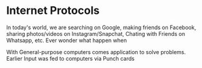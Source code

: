 # Internet Protocols

In today's world, we are searching on Google, making friends on Facebook, sharing photos/videos on Instagram/Snapchat, Chating with Friends on Whatsapp, etc. Ever wonder what happen when 

With General-purpose computers comes application to solve problems. Earlier Input was fed to computers via Punch cards 
<!--stackedit_data:
eyJwcm9wZXJ0aWVzIjoiZXh0ZW5zaW9uczpcbiAgcHJlc2V0Oi
BnZm1cbiIsImhpc3RvcnkiOlstMzIxMjA5NDMwLC0xMTQyOTEx
ODA0LC02Njk0MTA0NDhdfQ==
-->